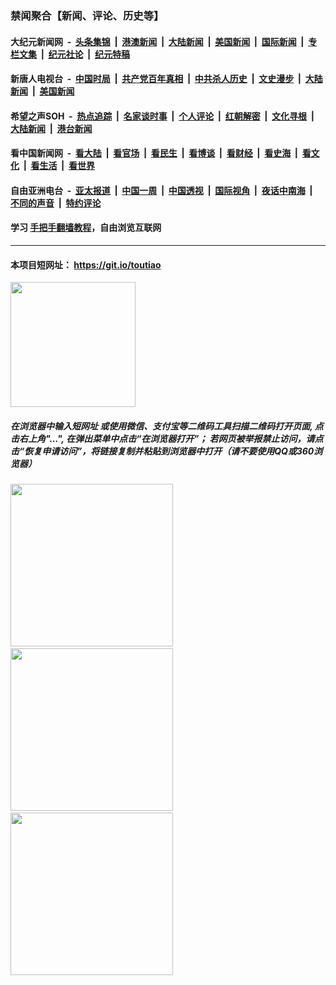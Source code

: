 ### 禁闻聚合【新闻、评论、历史等】

#### 大纪元新闻网 &nbsp;-&nbsp; [头条集锦](indexes/E头条集锦.md?t=02120322) &nbsp;|&nbsp; [港澳新闻](indexes/E港澳新闻.md?t=02120322)  &nbsp;|&nbsp; [大陆新闻](indexes/E大陆新闻.md?t=02120322) &nbsp;|&nbsp; [美国新闻](indexes/E美国新闻.md?t=02120322) &nbsp;|&nbsp; [国际新闻](indexes/E国际新闻.md?t=02120322) &nbsp;|&nbsp; [专栏文集](indexes/E专栏文集.md?t=02120322) &nbsp;|&nbsp; [纪元社论](indexes/E纪元社论.md?t=02120322) &nbsp;|&nbsp; [纪元特稿](indexes/E纪元特稿.md?t=02120322) 

#### 新唐人电视台 &nbsp;-&nbsp; [中国时局](indexes/N中国时局.md?t=02120322) &nbsp;|&nbsp; [共产党百年真相](indexes/N共产党百年真相.md?t=02120322) &nbsp;|&nbsp; [中共杀人历史](indexes/N中共杀人历史.md?t=02120322) &nbsp;|&nbsp; [文史漫步](indexes/N文史漫步.md?t=02120322) &nbsp;|&nbsp; [大陆新闻](indexes/N大陆新闻.md?t=02120322) &nbsp;|&nbsp; [美国新闻](indexes/N美国新闻.md?t=02120322)

#### 希望之声SOH &nbsp;-&nbsp; [热点追踪](indexes/H热点追踪.md?t=02120322) &nbsp;|&nbsp; [名家谈时事](indexes/H名家谈时事.md?t=02120322) &nbsp;|&nbsp; [个人评论](indexes/H个人评论.md?t=02120322)  &nbsp;|&nbsp; [红朝解密](indexes/H红朝解密.md?t=02120322) &nbsp;|&nbsp; [文化寻根](indexes/H文化寻根.md?t=02120322) &nbsp;|&nbsp; [大陆新闻](indexes/H大陆新闻.md?t=02120322) &nbsp;|&nbsp; [港台新闻](indexes/H港台新闻.md?t=02120322)

#### 看中国新闻网 &nbsp;-&nbsp; [看大陆](indexes/S看大陆.md?t=02120322) &nbsp;|&nbsp; [看官场](indexes/S看官场.md?t=02120322) &nbsp;|&nbsp; [看民生](indexes/S看民生.md?t=02120322)  &nbsp;|&nbsp; [看博谈](indexes/S看博谈.md?t=02120322) &nbsp;|&nbsp; [看财经](indexes/S看财经.md?t=02120322) &nbsp;|&nbsp; [看史海](indexes/S看史海.md?t=02120322) &nbsp;|&nbsp; [看文化](indexes/S看文化.md?t=02120322) &nbsp;|&nbsp; [看生活](indexes/S看生活.md?t=02120322) &nbsp;|&nbsp; [看世界](indexes/S看世界.md?t=02120322)

#### 自由亚洲电台 &nbsp;-&nbsp; [亚太报道](indexes/R亚太报道.md?t=02120322) &nbsp;|&nbsp; [中国一周](indexes/R中国一周.md?t=02120322) &nbsp;|&nbsp; [中国透视](indexes/R中国透视.md?t=02120322)  &nbsp;|&nbsp; [国际视角](indexes/R国际视角.md?t=02120322) &nbsp;|&nbsp; [夜话中南海](indexes/R夜话中南海.md?t=02120322) &nbsp;|&nbsp; [不同的声音](indexes/R不同的声音.md?t=02120322) &nbsp;|&nbsp; [特约评论](indexes/R特约评论.md?t=02120322)

#### 学习 [手把手翻墙教程](https://github.com/gfw-breaker/guides/wiki)，自由浏览互联网

----

#### 本项目短网址： https://git.io/toutiao
<img src="https://raw.githubusercontent.com/gfw-breaker/banned-news/master/scripts/img/qr.png" width="200px"/>  

##### 在浏览器中输入短网址 或使用微信、支付宝等二维码工具扫描二维码打开页面, 点击右上角"...", 在弹出菜单中点击“在浏览器打开”； 若网页被举报禁止访问，请点击“恢复申请访问”，将链接复制并粘贴到浏览器中打开（请不要使用QQ或360浏览器）

<img src="https://raw.githubusercontent.com/gfw-breaker/banned-news/master/scripts/img/1.png" width="260px"/> &nbsp; <img src="https://raw.githubusercontent.com/gfw-breaker/banned-news/master/scripts/img/2.png" width="260px"/> &nbsp; <img src="https://raw.githubusercontent.com/gfw-breaker/banned-news/master/scripts/img/3.png" width="260px"/>
